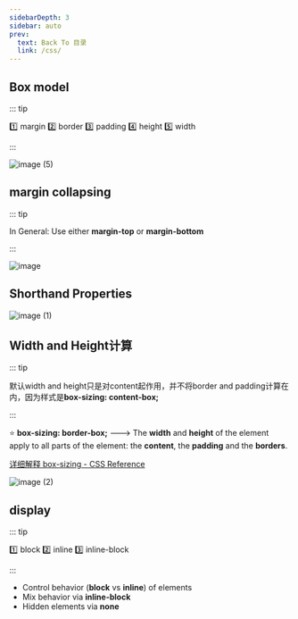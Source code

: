 ```yaml
---
sidebarDepth: 3
sidebar: auto
prev:
  text: Back To 目录
  link: /css/
---
```


## Box model

::: tip

:one: margin :two: border :three: padding :four: height :five: width

:::   

![image (5)](https://gitee.com/q10viking/PictureRepos/raw/master/images//202112081622568.jpg)

## margin collapsing

::: tip

In General: Use either **margin-top** or **margin-bottom**

:::

![image](https://gitee.com/q10viking/PictureRepos/raw/master/images//202112081409876.jpg)



## Shorthand Properties

![image (1)](https://gitee.com/q10viking/PictureRepos/raw/master/images//202112081414323.jpg)



## Width and Height计算

::: tip

默认width and height只是对content起作用，并不将border and padding计算在内，因为样式是**box-sizing: content-box;**

:::

:star: **box-sizing: border-box;** ---> The **width** and **height** of the element apply to all parts of the element: the **content**, the **padding** and the **borders**.

[详细解释 box-sizing - CSS Reference](https://cssreference.io/property/box-sizing/)

![image (2)](https://gitee.com/q10viking/PictureRepos/raw/master/images//202112081437884.jpg)



## display

::: tip

:one: block :two: inline :three: inline-block

:::

- Control behavior (**block** vs **inline**) of elements
- Mix behavior via **inline-block**
- Hidden elements via **none**

